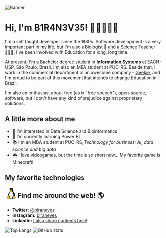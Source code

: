 ![Banner](http://professorbira.com/images/ubirajara-neves.png)

# Hi, I'm B1R4N3V35! 🖖🏻👨🏻‍💻

I'm a self taught developer since the 1980s. Software development is a very important part in my life, but I'm also a Biologist 🧬 and a Science Teacher 👨🏻‍🏫. I've been involved with Education for a long, long time.

At present, I'm a Bachelor degree student in **Information Systems** at EACH-USP, São Paulo, Brazil. I'm also an MBA student at PUC-RS. Beside that, I work in the commercial department of an awesome company - [Geekie](https://geekie.com.br), and I'm proud to be part of this movement that intends to change Education in Brazil.

I'm also an enthusiast about free (as in "free speech"), open-source, software, but I don't have any kind of prejudice against proprietary solutions.

## A little more about me

- 👀 I’m interested in Data Science and Bioinformatics
- 🌱 I’m currently learning Power BI
- 📚 I'm an MBA student at PUC-RS, *Technology for business: AI, data science and big data*
- 🎮 I love videogames, but the time is so short now... My favorite game is Minecraft!

## My favorite technologies

<img align="left" alt="Linux" width="40px" src="https://raw.githubusercontent.com/github/explore/80688e429a7d4ef2fca1e82350fe8e3517d3494d/topics/linux/linux.png" />

## Find me around the web! 🌎

- **Twitter:** [@biraneves](https://twitter.com/biraneves)
- **Instagram:** [biraneves](https://instagram.com/biraneves)
- **LinkedIn:** [I also share contents here!](https://www.linkedin.com/in/ubirajara-neves/)


![Top Langs](https://github-readme-stats.vercel.app/api/top-langs/?username=B1R4N3V35&theme=vue)
![GitHub stats](https://github-readme-stats.vercel.app/api?username=B1R4N3V35&show_icons=true&theme=vue)

